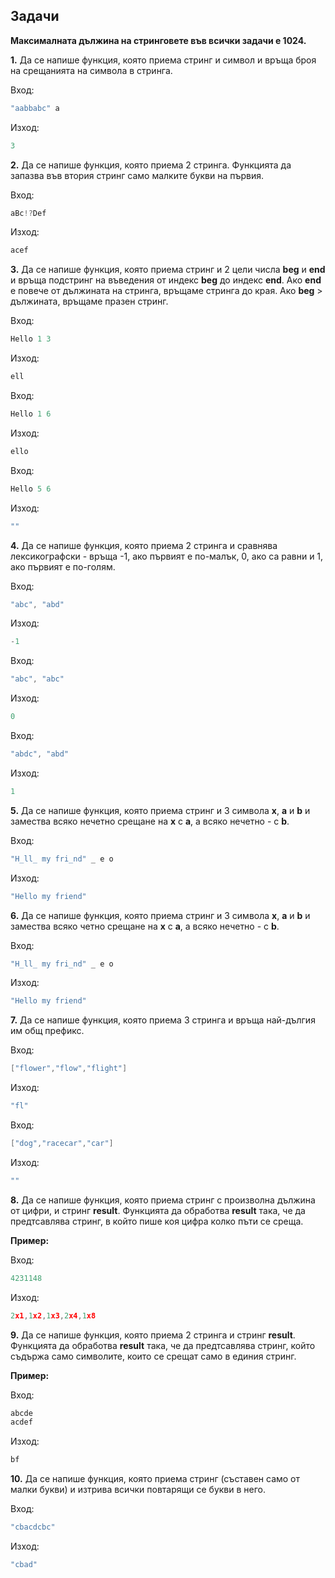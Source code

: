 

## Задачи

**Максималната дължина на стринговете във всички задачи е 1024.**

**1.** Да се напише функция, която приема стринг и символ и връща броя на срещанията на символа в стринга.<br />

Вход: 
```c++
"aabbabc" a
```
Изход: 
```c++
3
```

**2.** Да се напише функция, която приема 2 стринга. Функцията да запазва във втория стринг само малките букви на първия. <br />

Вход: 
```c++
aBc!?Def
```
Изход:
```c++
acef
```

**3.** Да се напише функция, която приема стринг и 2 цели числа **beg** и **end** и връща подстринг на въведения от индекс **beg** до индекс **end**. Ако **end** е повече от дължината на стринга, връщаме стринга до края. Ако **beg** > дължината, връщаме празен стринг.<br />

Вход: 
```c++
Hello 1 3
```
Изход: 
```c++
ell
```
Вход: 
```c++
Hello 1 6
```
Изход: 
```c++
ello
```

Вход:
```c++
Hello 5 6
```
Изход:
```c++
""
```

**4.** Да се напише функция, която приема 2 стринга и сравнява лексикографски - връща -1, ако първият е по-малък, 0, ако са равни и 1, ако първият е по-голям.<br />

Вход:
```c++
"abc", "abd"
```
Изход: 
```c++
-1
```
Вход: 
```c++
"abc", "abc"
```
Изход: 
```c++
0
```
Вход: 
```c++
"abdc", "abd"
```
Изход:
```c++
1
```
**5.** Да се напише функция, която приема стринг и 3 символа **x**, **a** и **b** и замества всяко нечетно срещане на **x** с **a**, а всяко нечетно - с **b**.<br />

Вход: 
```c++
"H_ll_ my fri_nd" _ e o
```
Изход: 
```c++
"Hello my friend"
```

**6.** Да се напише функция, която приема стринг и 3 символа **x**, **a** и **b** и замества всяко четно срещане на **x** с **a**, а всяко нечетно - с **b**.<br />

Вход: 
```c++
"H_ll_ my fri_nd" _ e o
```
Изход:
```c++
"Hello my friend"
```

**7.**  Да се напише функция, която приема 3 стринга и връща най-дългия им общ префикс.<br />

Вход:
```c++
["flower","flow","flight"]
```
Изход: 
```c++
"fl"
```

Вход: 
```c++
["dog","racecar","car"]
```
Изход:
```c++
""
```

**8.** Да се напише функция, която приема стринг с произволна дължина от цифри, и стринг **result**. Функцията да обработва **result** така, че да предтсавлява стринг, в който пише коя цифра колко пъти се среща.

**Пример:**

Вход:
```c++
4231148
```
Изход:
```c++
2x1,1x2,1x3,2x4,1x8
```

**9.** Да се напише функция, която приема 2 стринга и стринг **result**. Функцията да обработва **result** така, че да предтсавлява стринг, който съдържа само символите, които се срещат само в единия стринг.

**Пример:**

Вход:
```c++
abcde
acdef
```

Изход:
```c++
bf
```

**10.** Да се напише функция, която приема стринг (съставен само от малки букви) и изтрива всички повтарящи се букви в него.<br />

Вход: 
```c++
"cbacdcbc"
```
Изход: 
```c++
"cbad"

